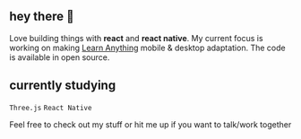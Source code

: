 ## hey there 🪷
Love building things with **react** and **react native**. My current focus is working on making [Learn Anything](https://github.com/learn-anything) mobile & desktop adaptation.
The code is available in open source.
## currently studying
`Three.js`
`React Native`

Feel free to check out my stuff or hit me up if you want to talk/work together
